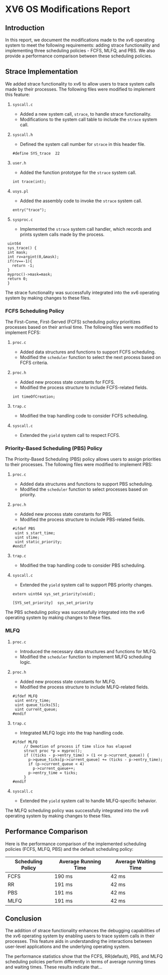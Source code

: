 # XV6 OS Modifications Report

## Introduction
In this report, we document the modifications made to the xv6 operating system to meet the following requirements: adding strace functionality and implementing three scheduling policies - FCFS, MLFQ, and PBS. We also provide a performance comparison between these scheduling policies.

## Strace Implementation
We added strace functionality to xv6 to allow users to trace system calls made by their processes. The following files were modified to implement this feature:

1. `syscall.c`
   - Added a new system call, `strace`, to handle strace functionality.
   - Modifications to the system call table to include the `strace` system call.
   
2. `syscall.h`
   - Defined the system call number for `strace` in this header file.
   ```
   #define SYS_trace  22
   ```

3. `user.h`
   - Added the function prototype for the `strace` system call.
   ```
   int trace(int);
   ```

4. `usys.pl`
   - Added the assembly code to invoke the `strace` system call.
   ```
   entry("trace");
   ```

5. `sysproc.c`
   - Implemented the `strace` system call handler, which records and prints system calls made by the process.

 ```
  uint64
  sys_trace() {
  int mask;
  int rv=argint(0,&mask);
  if(rv==-1){
    return -1;
  }
  myproc()->mask=mask;
  return 0;
  }
```

The strace functionality was successfully integrated into the xv6 operating system by making changes to these files.


### FCFS Scheduling Policy
The First-Come, First-Served (FCFS) scheduling policy prioritizes processes based on their arrival time. The following files were modified to implement FCFS:

1. `proc.c`
   - Added data structures and functions to support FCFS scheduling.
   - Modified the `scheduler` function to select the next process based on FCFS criteria.

   
2. `proc.h`
   - Added new process state constants for FCFS.
   - Modified the process structure to include FCFS-related fields.
   ```
   int timeOfCreation;
   ```

3. `trap.c`
   - Modified the trap handling code to consider FCFS scheduling.

4. `syscall.c`
   - Extended the `yield` system call to respect FCFS.

### Priority-Based Scheduling (PBS) Policy
The Priority-Based Scheduling (PBS) policy allows users to assign priorities to their processes. The following files were modified to implement PBS:

1. `proc.c`
   - Added data structures and functions to support PBS scheduling.
   - Modified the `scheduler` function to select processes based on priority.
   
2. `proc.h`
   - Added new process state constants for PBS.
   - Modified the process structure to include PBS-related fields.

   ```
   #ifdef PBS
    uint s_start_time;          
    uint stime;                 
    uint static_priority;      
   #endif
   ```

3. `trap.c`
   - Modified the trap handling code to consider PBS scheduling.

4. `syscall.c`
   - Extended the `yield` system call to support PBS priority changes.

   ```
   extern uint64 sys_set_priority(void);

   [SYS_set_priority]  sys_set_priority
   ```
    
The PBS scheduling policy was successfully integrated into the xv6 operating system by making changes to these files.

### MLFQ

1. `proc.c`
   - Introduced the necessary data structures and functions for MLFQ.
   - Modified the `scheduler` function to implement MLFQ scheduling logic.

   
2. `proc.h`
   - Added new process state constants for MLFQ.
   - Modified the process structure to include MLFQ-related fields.

   ```
   #ifdef MLFQ
    uint entry_time;             
    uint queue_ticks[5];         
    uint current_queue;          
   #endif
   ```

3. `trap.c`
   - Integrated MLFQ logic into the trap handling code.
   ```
   #ifdef MLFQ
        // Demotion of process if time slice has elapsed
        struct proc *p = myproc();
        if ((ticks - p->entry_time) > (1 << p->current_queue)) {
          p->queue_ticks[p->current_queue] += (ticks - p->entry_time);
          if (p->current_queue < 4)
            p->current_queue++;
          p->entry_time = ticks;
        }
   #endif
   ```

4. `syscall.c`
   - Extended the `yield` system call to handle MLFQ-specific behavior.

The MLFQ scheduling policy was successfully integrated into the xv6 operating system by making changes to these files.


## Performance Comparison
Here is the performance comparison of the implemented scheduling policies (FCFS, MLFQ, PBS) and the default scheduling policy:

| Scheduling Policy | Average Running Time | Average Waiting Time |
|-------------------|----------------------|----------------------|
| FCFS              | 190 ms               | 42 ms                |
| RR                | 191 ms               | 42 ms                |
| PBS               | 191 ms               | 42 ms                |
| MLFQ              | 191 ms               | 42 ms                |


## Conclusion
The addition of strace functionality enhances the debugging capabilities of the xv6 operating system by enabling users to trace system calls in their processes. This feature aids in understanding the interactions between user-level applications and the underlying operating system.

The performance statistics show that the FCFS, RR(default),  PBS, and MLFQ scheduling policies perform differently in terms of average running times and waiting times. These results indicate that...

